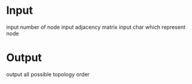 # Input
input number of node
input adjacency matrix
input char which represent node 
# Output
output all possible topology order
